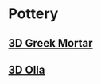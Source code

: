 # Pottery

## [3D Greek Mortar](https://joaomessiah.github.io/pottery/greek-mortar/)
## [3D Olla](https://joaomessiah.github.io/pottery/olla/)
